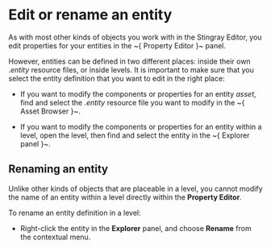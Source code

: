 # Edit or rename an entity

As with most other kinds of objects you work with in the Stingray Editor, you edit properties for your entities in the ~{ Property Editor }~ panel.

However, entities can be defined in two different places: inside their own *.entity* resource files, or inside levels. It is important to make sure that you select the entity definition that you want to edit in the right place:

-	If you want to modify the components or properties for an entity *asset*, find and select the *.entity* resource file you want to modify in the ~{ Asset Browser }~.

-	If you want to modify the components or properties for an entity within a level, open the level, then find and select the entity in the ~{ Explorer panel }~.

## Renaming an entity

Unlike other kinds of objects that are placeable in a level, you cannot modify the name of an entity within a level directly within the **Property Editor**.

To rename an entity definition in a level:

-	Right-click the entity in the **Explorer** panel, and choose **Rename** from the contextual menu.
